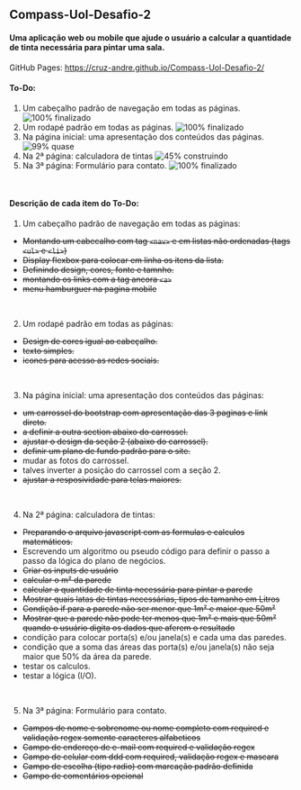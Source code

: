 ## Compass-Uol-Desafio-2
#### Uma aplicação web ou mobile que ajude o usuário a calcular a quantidade de tinta necessária para pintar uma sala.

GitHub Pages: https://cruz-andre.github.io/Compass-Uol-Desafio-2/

#### To-Do:
1. Um cabeçalho padrão de navegação em todas as páginas. ![100% finalizado](https://progress-bar.dev/100/?title=finalizado)
2. Um rodapé padrão em todas as páginas. ![100% finalizado](https://progress-bar.dev/100/?title=finalizado)
3. Na página inicial: uma apresentação dos conteúdos das páginas. ![99% quase](https://progress-bar.dev/99/?title=quase)
4. Na 2ª página: calculadora de tintas ![45% construindo](https://progress-bar.dev/45/?title=construindo)
5. Na 3ª página: Formulário para contato. ![100% finalizado](https://progress-bar.dev/100/?title=finalizado)

<br>

#### Descrição de cada item do To-Do:
1. Um cabeçalho padrão de navegação em todas as páginas:
- ~~Montando um cabecalho com tag ```<nav>``` e em listas não ordenadas (tags ```<ul>``` e ```<li>```)~~
- ~~Display flexbox para colocar em linha os itens da lista.~~
- ~~Definindo design, cores, fonte e tamnho.~~
- ~~montando os links com a tag ancora ```<a>```~~
- ~~menu hamburguer na pagina mobile~~

<br>

2. Um rodapé padrão em todas as páginas:
- ~~Design de cores igual ao cabeçalho.~~
- ~~texto simples.~~
- ~~icones para acesso as redes sociais.~~

<br>

3. Na página inicial: uma apresentação dos conteúdos das páginas:
- ~~um carrossel do bootstrap com apresentação das 3 paginas e link direto.~~
- ~~a definir a outra section abaixo do carrossel.~~
- ~~ajustar o design da seção 2 (abaixo do carrossel).~~
- ~~definir um plano de fundo padrão para o site.~~
- mudar as fotos do carrossel.
- talves inverter a posição do carrossel com a seção 2.
- ~~ajustar a resposividade para telas maiores.~~

<br>

4. Na 2ª página: calculadora de tintas:
- ~~Preparando o arquivo javascript com as formulas e calculos matemáticos.~~
- Escrevendo um algoritmo ou pseudo código para definir o passo a passo da lógica do plano de negócios.
- ~~Criar os inputs de usuário~~
- ~~calcular o m² da parede~~
- ~~calcular a quantidade de tinta necessária para pintar a parede~~
- ~~Mostrar quais latas de tintas necessárias, tipos de tamanho em Litros~~
- ~~Condição if para a parede não ser menor que 1m² e maior que 50m²~~
- ~~Mostrar que a parede não pode ter menos que 1m² e mais que 50m² quando o usuário digita os dados que aferem o resultado~~
- condição para colocar porta(s) e/ou janela(s) e cada uma das paredes.
- condição que a soma das áreas das porta(s) e/ou janela(s) não seja maior que 50% da área da parede.
- testar os calculos.
- testar a lógica (I/O).


<br>

5. Na 3ª página: Formulário para contato.
- ~~Campos de nome e sobrenome ou nome completo com required e validação regex somente caracteres alfabeticos~~
- ~~Campo de endereço de e-mail com required e validação regex~~
- ~~Campo de celular com ddd com required, validação regex e mascara~~
- ~~Campo de escolha (tipo radio) com marcação padrão definida~~
- ~~Campo de comentários opcional~~
